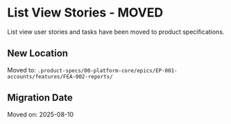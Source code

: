 # List View Stories - MOVED

List view user stories and tasks have been moved to product specifications.

## New Location
Moved to: `.product-specs/00-platform-core/epics/EP-001-accounts/features/FEA-002-reports/`

## Migration Date
Moved on: 2025-08-10